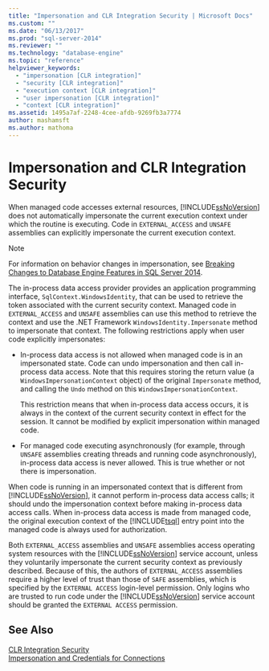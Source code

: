 ```yaml
---
title: "Impersonation and CLR Integration Security | Microsoft Docs"
ms.custom: ""
ms.date: "06/13/2017"
ms.prod: "sql-server-2014"
ms.reviewer: ""
ms.technology: "database-engine"
ms.topic: "reference"
helpviewer_keywords: 
  - "impersonation [CLR integration]"
  - "security [CLR integration]"
  - "execution context [CLR integration]"
  - "user impersonation [CLR integration]"
  - "context [CLR integration]"
ms.assetid: 1495a7af-2248-4cee-afdb-9269fb3a7774
author: mashamsft
ms.author: mathoma
---
```

# Impersonation and CLR Integration Security
  When managed code accesses external resources, [!INCLUDE[ssNoVersion](../../includes/ssnoversion-md.md)] does not automatically impersonate the current execution context under which the routine is executing. Code in `EXTERNAL_ACCESS` and `UNSAFE` assemblies can explicitly impersonate the current execution context.  
  
> [!NOTE]  
>  For information on behavior changes in impersonation, see [Breaking Changes to Database Engine Features in SQL Server 2014](../breaking-changes-to-database-engine-features-in-sql-server-2016.md).  
  
 The in-process data access provider provides an application programming interface, `SqlContext.WindowsIdentity`, that can be used to retrieve the token associated with the current security context. Managed code in `EXTERNAL_ACCESS` and `UNSAFE` assemblies can use this method to retrieve the context and use the .NET Framework `WindowsIdentity.Impersonate` method to impersonate that context. The following restrictions apply when user code explicitly impersonates:  
  
-   In-process data access is not allowed when managed code is in an impersonated state. Code can undo impersonation and then call in-process data access. Note that this requires storing the return value (a `WindowsImpersonationContext` object) of the original `Impersonate` method, and calling the `Undo` method on this `WindowsImpersonationContext`.  
  
     This restriction means that when in-process data access occurs, it is always in the context of the current security context in effect for the session. It cannot be modified by explicit impersonation within managed code.  
  
-   For managed code executing asynchronously (for example, through `UNSAFE` assemblies creating threads and running code asynchronously), in-process data access is never allowed. This is true whether or not there is impersonation.  
  
 When code is running in an impersonated context that is different from [!INCLUDE[ssNoVersion](../../includes/ssnoversion-md.md)], it cannot perform in-process data access calls; it should undo the impersonation context before making in-process data access calls. When in-process data access is made from managed code, the original execution context of the [!INCLUDE[tsql](../../includes/tsql-md.md)] entry point into the managed code is always used for authorization.  
  
 Both `EXTERNAL_ACCESS` assemblies and `UNSAFE` assemblies access operating system resources with the [!INCLUDE[ssNoVersion](../../includes/ssnoversion-md.md)] service account, unless they voluntarily impersonate the current security context as previously described. Because of this, the authors of `EXTERNAL_ACCESS` assemblies require a higher level of trust than those of `SAFE` assemblies, which is specified by the `EXTERNAL ACCESS` login-level permission. Only logins who are trusted to run code under the [!INCLUDE[ssNoVersion](../../includes/ssnoversion-md.md)] service account should be granted the `EXTERNAL ACCESS` permission.  
  
## See Also  
 [CLR Integration Security](../../relational-databases/clr-integration/security/clr-integration-security.md)   
 [Impersonation and Credentials for Connections](../../relational-databases/clr-integration/data-access/impersonation-and-credentials-for-connections.md)  
  
  
